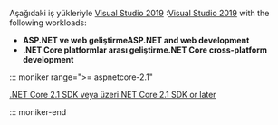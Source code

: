 <span data-ttu-id="ece48-101">Aşağıdaki iş yükleriyle [Visual Studio 2019](https://visualstudio.microsoft.com/downloads/?utm_medium=microsoft&utm_source=docs.microsoft.com&utm_campaign=inline+link&utm_content=download+vs2019) :</span><span class="sxs-lookup"><span data-stu-id="ece48-101">[Visual Studio 2019](https://visualstudio.microsoft.com/downloads/?utm_medium=microsoft&utm_source=docs.microsoft.com&utm_campaign=inline+link&utm_content=download+vs2019) with the following workloads:</span></span>

* <span data-ttu-id="ece48-102">**ASP.NET ve web geliştirme**</span><span class="sxs-lookup"><span data-stu-id="ece48-102">**ASP.NET and web development**</span></span>
* <span data-ttu-id="ece48-103">**.NET Core platformlar arası geliştirme**</span><span class="sxs-lookup"><span data-stu-id="ece48-103">**.NET Core cross-platform development**</span></span>

::: moniker range=">= aspnetcore-2.1"

[<span data-ttu-id="ece48-104">.NET Core 2.1 SDK veya üzeri</span><span class="sxs-lookup"><span data-stu-id="ece48-104">.NET Core 2.1 SDK or later</span></span>](https://dotnet.microsoft.com/download)

::: moniker-end
